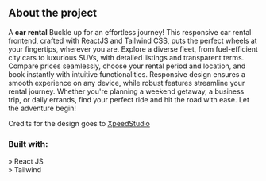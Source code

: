 <h2>About the project</h2>

  <p>A <b>car rental</b> 
Buckle up for an effortless journey! This responsive car rental frontend, crafted with ReactJS and Tailwind CSS, puts the perfect wheels at your fingertips, wherever you are. Explore a diverse fleet, from fuel-efficient city cars to luxurious SUVs, with detailed listings and transparent terms. Compare prices seamlessly, choose your rental period and location, and book instantly with intuitive functionalities. Responsive design ensures a smooth experience on any device, while robust features streamline your rental journey. Whether you're planning a weekend getaway, a business trip, or daily errands, find your perfect ride and hit the road with ease. Let the adventure begin!</p>

<p>Credits for the design goes to <a href='https://xpeedstudio.com/'>XpeedStudio</a></p>

<h3>Built with:</h3>

» React JS <br>
» Tailwind
